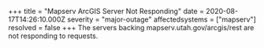 +++
title = "Mapserv ArcGIS Server Not Responding"
date = 2020-08-17T14:26:10.000Z
severity = "major-outage"
affectedsystems = ["mapserv"]
resolved = false
+++
The servers backing mapserv.utah.gov/arcgis/rest are not responding to requests.